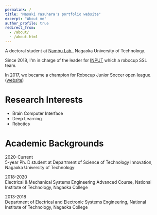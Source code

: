 ```yaml
---
permalink: /
title: "Masaki Yasuhara's portfolio website"
excerpt: "About me"
author_profile: true
redirect_from: 
  - /about/
  - /about.html
---
```


A doctoral student at [Nambu Lab.](https://gallery.nagaokaut.ac.jp/), Nagaoka University of Technology.

Since 2018, I'm in charge of the leader for [INPUT](https://input-ssl.dev/) which a robocup SSL team.

In 2017, we became a champion for Robocup Junior Soccer open league. ([website](http://rcjinput.blog.jp/))

# Research Interests
- Brain Computer Interface
- Deep Learning
- Robotics

# Academic Backgrounds
2020-Current  
5-year Ph. D student at Department of Science of Technology Innovation, Nagaoka University of Technology

2018-2020  
Electrical & Mechanical Systems Engineering Advanced Course, National Institute of Technology, Nagaoka College

2013-2018  
Department of Electrical and Electronic Systems Engineering, National Institute of Technology, Nagaoka College